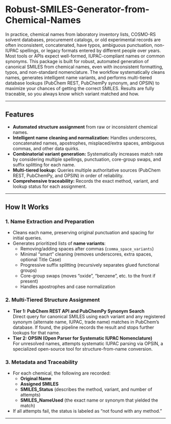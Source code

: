 # Robust-SMILES-Generator-from-Chemical-Names

In practice, chemical names from laboratory inventory lists, COSMO-RS solvent databases, procurement catalogs, or old experimental records are often inconsistent, concatenated, have typos, ambiguous punctuation, non-IUPAC spellings, or legacy formats entered by different people over years. Most tools or APIs expect well-formed, IUPAC-compliant names or common synonyms. This package is built for robust, automated generation of canonical SMILES from chemical names, even with inconsistent formatting, typos, and non-standard nomenclature. The workflow systematically cleans names, generates intelligent name variants, and performs multi-tiered database lookups (PubChem REST, PubChemPy synonym, and OPSIN) to maximize your chances of getting the correct SMILES. Results are fully traceable, so you always know which variant matched and how.

---

## Features

- **Automated structure assignment** from raw or inconsistent chemical names.
- **Intelligent name cleaning and normalization:** Handles underscores, concatenated names, apostrophes, misplaced/extra spaces, ambiguous commas, and other data quirks.
- **Combinatorial variant generation:** Systematically increases match rate by considering multiple spellings, punctuation, core-group swaps, and suffix splitting for each name.
- **Multi-tiered lookup:** Queries multiple authoritative sources (PubChem REST, PubChemPy, and OPSIN) in order of reliability.
- **Comprehensive traceability:** Records the exact method, variant, and lookup status for each assignment.

---

## How It Works

### 1. Name Extraction and Preparation

- Cleans each name, preserving original punctuation and spacing for initial queries.
- Generates prioritized lists of **name variants**:
    - Removing/adding spaces after commas (`comma_space_variants`)
    - Minimal “smart” cleaning (removes underscores, extra spaces, optional Title Case)
    - Progressive suffix splitting (recursively separates glued functional groups)
    - Core-group swaps (moves “oxide”, “benzene”, etc. to the front if present)
    - Handles apostrophes and case normalization

### 2. Multi-Tiered Structure Assignment

- **Tier 1: PubChem REST API and PubChemPy Synonym Search**  
  Direct query for canonical SMILES using each variant and any registered synonym (alternate name, IUPAC, trade name) matches in PubChem’s database. If found, the pipeline records the result and stops further lookups for that name.
- **Tier 2: OPSIN (Open Parser for Systematic IUPAC Nomenclature)**  
  For unresolved names, attempts systematic IUPAC parsing via OPSIN, a specialized open-source tool for structure-from-name conversion.

### 3. Metadata and Traceability

- For each chemical, the following are recorded:
  - **Original Name**
  - **Assigned SMILES**
  - **SMILES_Status** (describes the method, variant, and number of attempts)
  - **SMILES_NameUsed** (the exact name or synonym that yielded the match)
- If all attempts fail, the status is labeled as “not found with any method.”

---

